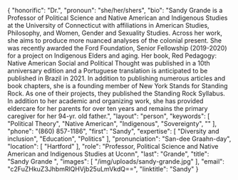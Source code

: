 {
  "honorific": "Dr.",
  "pronoun": "she/her/shers",
  "bio": "Sandy Grande is a Professor of Political Science and Native American and Indigenous Studies at the University of Connecticut with affiliations in American Studies, Philosophy, and Women, Gender and Sexuality Studies. Across her work, she aims to produce more nuanced analyses of the colonial present. She was recently awarded the Ford Foundation, Senior Fellowship (2019-2020) for a project on Indigenous Elders and aging. Her book, Red Pedagogy: Native American Social and Political Thought was published in a 10th anniversary edition and a Portuguese translation is anticipated to be published in Brazil in 2021. In addition to publishing numerous articles and book chapters, she is a founding member of New York Stands for Standing Rock. As one of their projects, they published the Standing Rock Syllabus. In addition to her academic and organizing work, she has provided eldercare for her parents for over ten years and remains the primary caregiver for her 94-yr. old father.",
  "layout": "person",
  "keywords": [
    "Political Theory",
    "Native American",
    "Indigenous",
    "Sovereignty",
    ""
  ],
  "phone": "(860) 857-1186",
  "first": "Sandy",
  "expertise": [
    "Diversity and inclusion",
    "Education",
    "Politics"
  ],
  "pronunciation": "San-dee Graahn-day",
  "location": [
    "Hartford"
  ],
  "role": "Professor, Political Science and Native American and Indigenous Studies at Uconn",
  "last": "Grande",
  "title": "Sandy Grande ",
  "images": [
    "/img/uploads/sandy-grande.jpg"
  ],
  "email": "c2FuZHkuZ3JhbmRlQHVjb25uLmVkdQ==",
  "linktitle": "Sandy"
}